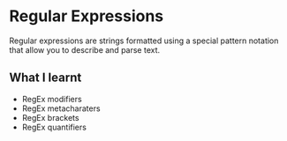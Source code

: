 # Regular Expressions
Regular expressions are strings formatted using a special pattern notation that allow you to describe and parse text.

## What I learnt
- RegEx modifiers
- RegEx metacharaters
- RegEx brackets
- RegEx quantifiers
